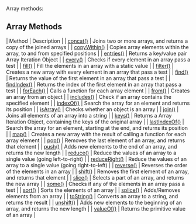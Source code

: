Array methods:

Array Methods
-------------

| Method | Description |
| [concat()](https://www.w3schools.com/jsref/jsref_concat_array.asp) | Joins two or more arrays, and returns a copy of the joined arrays |
| [copyWithin()](https://www.w3schools.com/jsref/jsref_copywithin.asp) | Copies array elements within the array, to and from specified positions |
| [entries()](https://www.w3schools.com/jsref/jsref_entries.asp) | Returns a key/value pair Array Iteration Object |
| [every()](https://www.w3schools.com/jsref/jsref_every.asp) | Checks if every element in an array pass a test |
| [fill()](https://www.w3schools.com/jsref/jsref_fill.asp) | Fill the elements in an array with a static value |
| [filter()](https://www.w3schools.com/jsref/jsref_filter.asp) | Creates a new array with every element in an array that pass a test |
| [find()](https://www.w3schools.com/jsref/jsref_find.asp) | Returns the value of the first element in an array that pass a test |
| [findIndex()](https://www.w3schools.com/jsref/jsref_findindex.asp) | Returns the index of the first element in an array that pass a test |
| [forEach()](https://www.w3schools.com/jsref/jsref_foreach.asp) | Calls a function for each array element |
| [from()](https://www.w3schools.com/jsref/jsref_from.asp) | Creates an array from an object |
| [includes()](https://www.w3schools.com/jsref/jsref_includes_array.asp) | Check if an array contains the specified element |
| [indexOf()](https://www.w3schools.com/jsref/jsref_indexof_array.asp) | Search the array for an element and returns its position |
| [isArray()](https://www.w3schools.com/jsref/jsref_isarray.asp) | Checks whether an object is an array |
| [join()](https://www.w3schools.com/jsref/jsref_join.asp) | Joins all elements of an array into a string |
| [keys()](https://www.w3schools.com/jsref/jsref_keys.asp) | Returns a Array Iteration Object, containing the keys of the original array |
| [lastIndexOf()](https://www.w3schools.com/jsref/jsref_lastindexof_array.asp) | Search the array for an element, starting at the end, and returns its position |
| [map()](https://www.w3schools.com/jsref/jsref_map.asp) | Creates a new array with the result of calling a function for each array element |
| [pop()](https://www.w3schools.com/jsref/jsref_pop.asp) | Removes the last element of an array, and returns that element |
| [push()](https://www.w3schools.com/jsref/jsref_push.asp) | Adds new elements to the end of an array, and returns the new length |
| [reduce()](https://www.w3schools.com/jsref/jsref_reduce.asp) | Reduce the values of an array to a single value (going left-to-right) |
| [reduceRight()](https://www.w3schools.com/jsref/jsref_reduceright.asp) | Reduce the values of an array to a single value (going right-to-left) |
| [reverse()](https://www.w3schools.com/jsref/jsref_reverse.asp) | Reverses the order of the elements in an array |
| [shift()](https://www.w3schools.com/jsref/jsref_shift.asp) | Removes the first element of an array, and returns that element |
| [slice()](https://www.w3schools.com/jsref/jsref_slice_array.asp) | Selects a part of an array, and returns the new array |
| [some()](https://www.w3schools.com/jsref/jsref_some.asp) | Checks if any of the elements in an array pass a test |
| [sort()](https://www.w3schools.com/jsref/jsref_sort.asp) | Sorts the elements of an array |
| [splice()](https://www.w3schools.com/jsref/jsref_splice.asp) | Adds/Removes elements from an array |
| [toString()](https://www.w3schools.com/jsref/jsref_tostring_array.asp) | Converts an array to a string, and returns the result |
| [unshift()](https://www.w3schools.com/jsref/jsref_unshift.asp) | Adds new elements to the beginning of an array, and returns the new length |
| [valueOf()](https://www.w3schools.com/jsref/jsref_valueof_array.asp) | Returns the primitive value of an array |